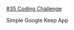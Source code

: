 [#35 Coding Challenge](https://codingchallenges.substack.com/p/coding-challenge-35-google-keep?utm_source=profile&utm_medium=reader2)

Simple Google Keep App


